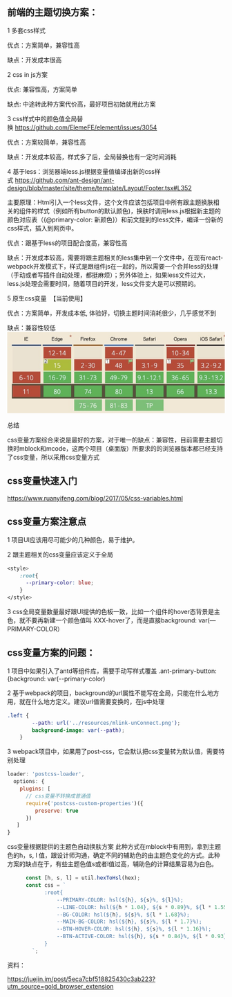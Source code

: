 
## 前端的主题切换方案：

1 多套css样式

优点：方案简单，兼容性高

缺点：开发成本很高



2 css in js方案

优点: 兼容性高，方案简单

缺点: 中途转此种方案代价高，最好项目初始就用此方案



3 css样式中的颜色值全局替换 https://github.com/ElemeFE/element/issues/3054

优点：方案较简单，兼容性高

缺点：开发成本较高，样式多了后，全局替换也有一定时间消耗



4 基于less：浏览器端less.js根据变量值编译出新的css样式 https://github.com/ant-design/ant-design/blob/master/site/theme/template/Layout/Footer.tsx#L352

主要原理：Html引入一个less文件，这个文件应该包括项目中所有跟主题换肤相关的组件的样式（例如所有button的默认颜色)，换肤时调用less.js根据新主题的颜色对应表（{@primary-color: 新颜色}）和前文提到的less文件，编译一份新的css样式，插入到网页中。

优点：跟基于less的项目配合度高，兼容性高

缺点：开发成本较高，需要将跟主题相关的less集中到一个文件中，在现有react-webpack开发模式下，样式是跟组件js在一起的，所以需要一个合并less的处理（手动或者写插件自动处理，都挺麻烦）；另外体验上，如果less文件过大，less.js处理会需要时间，随着项目的开发，less文件变大是可以预期的。



5 原生css变量  【当前使用】

优点：方案简单，开发成本低, 体验好，切换主题时间消耗很少，几乎感觉不到

缺点：兼容性较低
<img src='../img/image2020-3-16 18_1_27.png' width='560'>




总结

css变量方案综合来说是最好的方案，对于唯一的缺点：兼容性，目前需要主题切换时mblock和mcode，这两个项目（桌面版）所要求的的浏览器版本都已经支持了css变量，所以采用css变量方式



## css变量快速入门

https://www.ruanyifeng.com/blog/2017/05/css-variables.html



## css变量方案注意点

1 项目UI应该用尽可能少的几种颜色，易于维护。

2 跟主题相关的css变量应该定义于全局


```css
<style>
    :root{
      --primary-color: blue;
    }
</style>
```  




3 css全局变量数量最好跟UI提供的色板一致，比如一个组件的hover态背景是主色，就不要再新建一个颜色值叫 XXX-hover了，而是直接background: var(—PRIMARY-COLOR）



## css变量方案的问题：

1 项目中如果引入了antd等组件库，需要手动写样式覆盖 .ant-primary-button:{background: var(--primary-color)

2 基于webpack的项目，background的url属性不能写在全局，只能在什么地方用，就在什么地方定义。建议url值需要变换的，在js中处理

```css
.left {
        --path: url('../resources/mlink-unConnect.png');
        background-image: var(--path);
    }
```    


3 webpack项目中，如果用了post-css，它会默认把css变量转为默认值，需要特别处理

```js
loader: 'postcss-loader',
  options: {
    plugins: [
      // css变量不转换成普通值
      require('postcss-custom-properties')({
         preserve: true
      })
   ]
}
```

css变量根据提供的主题色自动换肤方案
此种方式在mblock中有用到，拿到主题色的h，s, l 值，跟设计师沟通，确定不同的辅助色的由主题色变化的方式。此种方案的缺点在于，有些主题色值s或者l值过高，辅助色的计算结果容易为白色。

```js
      const [h, s, l] = util.hexToHsl(hex);
      const css = `
            :root{
                --PRIMARY-COLOR: hsl(${h}, ${s}%, ${l}%);
                --LINE-COLOR: hsl(${h * 1.04}, ${s * 0.89}%, ${l * 1.55}%);
                --BG-COLOR: hsl(${h}, ${s}%, ${l * 1.68}%);
                --MAIN-BG-COLOR: hsl(${h}, ${s}%, ${l * 1.7}%);
                --BTN-HOVER-COLOR: hsl(${h}, ${s}%, ${l * 1.16}%);
                --BTN-ACTIVE-COLOR: hsl(${h}, ${s * 0.84}%, ${l * 0.93}%);
            }
        `;
```


资料：

https://juejin.im/post/5eca7cbf518825430c3ab223?utm_source=gold_browser_extension



